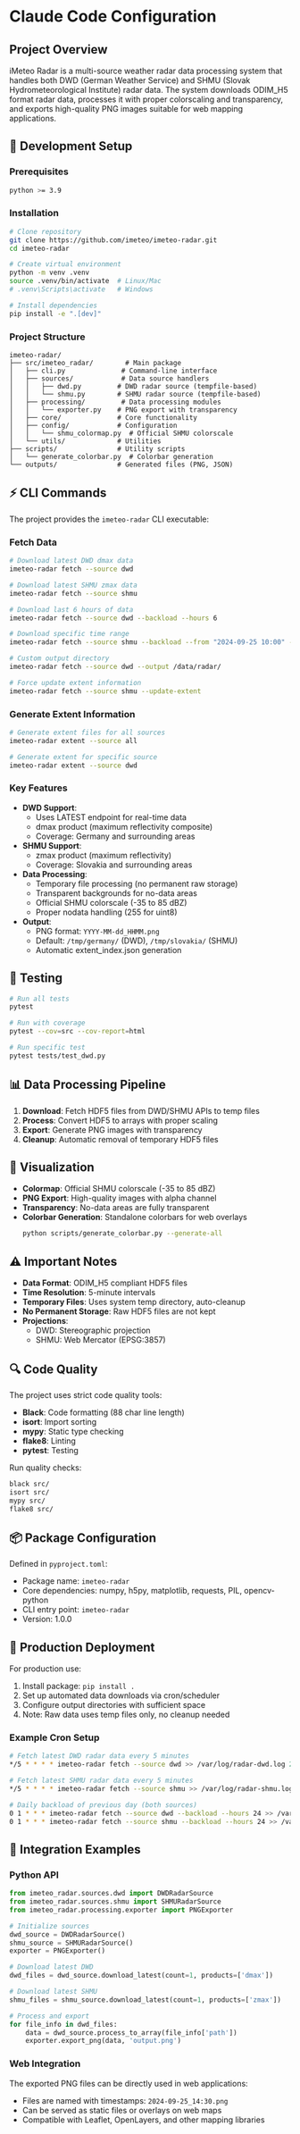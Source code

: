 # Claude Code Configuration

## Project Overview

iMeteo Radar is a multi-source weather radar data processing system that handles both DWD (German Weather Service) and SHMU (Slovak Hydrometeorological Institute) radar data. The system downloads ODIM_H5 format radar data, processes it with proper colorscaling and transparency, and exports high-quality PNG images suitable for web mapping applications.

## 🔧 Development Setup

### Prerequisites

```bash
python >= 3.9
```

### Installation

```bash
# Clone repository
git clone https://github.com/imeteo/imeteo-radar.git
cd imeteo-radar

# Create virtual environment
python -m venv .venv
source .venv/bin/activate  # Linux/Mac
# .venv\Scripts\activate   # Windows

# Install dependencies
pip install -e ".[dev]"
```

### Project Structure

```
imeteo-radar/
├── src/imeteo_radar/        # Main package
│   ├── cli.py              # Command-line interface
│   ├── sources/            # Data source handlers
│   │   ├── dwd.py         # DWD radar source (tempfile-based)
│   │   └── shmu.py        # SHMU radar source (tempfile-based)
│   ├── processing/         # Data processing modules
│   │   └── exporter.py    # PNG export with transparency
│   ├── core/              # Core functionality
│   ├── config/            # Configuration
│   │   └── shmu_colormap.py  # Official SHMU colorscale
│   └── utils/             # Utilities
├── scripts/               # Utility scripts
│   └── generate_colorbar.py  # Colorbar generation
└── outputs/               # Generated files (PNG, JSON)
```

## ⚡ CLI Commands

The project provides the `imeteo-radar` CLI executable:

### Fetch Data
```bash
# Download latest DWD dmax data
imeteo-radar fetch --source dwd

# Download latest SHMU zmax data
imeteo-radar fetch --source shmu

# Download last 6 hours of data
imeteo-radar fetch --source dwd --backload --hours 6

# Download specific time range
imeteo-radar fetch --source shmu --backload --from "2024-09-25 10:00" --to "2024-09-25 16:00"

# Custom output directory
imeteo-radar fetch --source dwd --output /data/radar/

# Force update extent information
imeteo-radar fetch --source shmu --update-extent
```

### Generate Extent Information
```bash
# Generate extent files for all sources
imeteo-radar extent --source all

# Generate extent for specific source
imeteo-radar extent --source dwd
```

### Key Features
- **DWD Support**:
  - Uses LATEST endpoint for real-time data
  - dmax product (maximum reflectivity composite)
  - Coverage: Germany and surrounding areas
- **SHMU Support**:
  - zmax product (maximum reflectivity)
  - Coverage: Slovakia and surrounding areas
- **Data Processing**:
  - Temporary file processing (no permanent raw storage)
  - Transparent backgrounds for no-data areas
  - Official SHMU colorscale (-35 to 85 dBZ)
  - Proper nodata handling (255 for uint8)
- **Output**:
  - PNG format: `YYYY-MM-dd_HHMM.png`
  - Default: `/tmp/germany/` (DWD), `/tmp/slovakia/` (SHMU)
  - Automatic extent_index.json generation

## 🧪 Testing

```bash
# Run all tests
pytest

# Run with coverage
pytest --cov=src --cov-report=html

# Run specific test
pytest tests/test_dwd.py
```

## 📊 Data Processing Pipeline

1. **Download**: Fetch HDF5 files from DWD/SHMU APIs to temp files
2. **Process**: Convert HDF5 to arrays with proper scaling
3. **Export**: Generate PNG images with transparency
4. **Cleanup**: Automatic removal of temporary HDF5 files

## 🎨 Visualization

- **Colormap**: Official SHMU colorscale (-35 to 85 dBZ)
- **PNG Export**: High-quality images with alpha channel
- **Transparency**: No-data areas are fully transparent
- **Colorbar Generation**: Standalone colorbars for web overlays
  ```bash
  python scripts/generate_colorbar.py --generate-all
  ```

## ⚠️ Important Notes

- **Data Format**: ODIM_H5 compliant HDF5 files
- **Time Resolution**: 5-minute intervals
- **Temporary Files**: Uses system temp directory, auto-cleanup
- **No Permanent Storage**: Raw HDF5 files are not kept
- **Projections**:
  - DWD: Stereographic projection
  - SHMU: Web Mercator (EPSG:3857)

## 🔍 Code Quality

The project uses strict code quality tools:
- **Black**: Code formatting (88 char line length)
- **isort**: Import sorting
- **mypy**: Static type checking
- **flake8**: Linting
- **pytest**: Testing

Run quality checks:
```bash
black src/
isort src/
mypy src/
flake8 src/
```

## 📦 Package Configuration

Defined in `pyproject.toml`:
- Package name: `imeteo-radar`
- Core dependencies: numpy, h5py, matplotlib, requests, PIL, opencv-python
- CLI entry point: `imeteo-radar`
- Version: 1.0.0

## 🚀 Production Deployment

For production use:
1. Install package: `pip install .`
2. Set up automated data downloads via cron/scheduler
3. Configure output directories with sufficient space
4. Note: Raw data uses temp files only, no cleanup needed

### Example Cron Setup
```bash
# Fetch latest DWD radar data every 5 minutes
*/5 * * * * imeteo-radar fetch --source dwd >> /var/log/radar-dwd.log 2>&1

# Fetch latest SHMU radar data every 5 minutes
*/5 * * * * imeteo-radar fetch --source shmu >> /var/log/radar-shmu.log 2>&1

# Daily backload of previous day (both sources)
0 1 * * * imeteo-radar fetch --source dwd --backload --hours 24 >> /var/log/radar-backload.log 2>&1
0 1 * * * imeteo-radar fetch --source shmu --backload --hours 24 >> /var/log/radar-backload.log 2>&1
```

## 🔗 Integration Examples

### Python API
```python
from imeteo_radar.sources.dwd import DWDRadarSource
from imeteo_radar.sources.shmu import SHMURadarSource
from imeteo_radar.processing.exporter import PNGExporter

# Initialize sources
dwd_source = DWDRadarSource()
shmu_source = SHMURadarSource()
exporter = PNGExporter()

# Download latest DWD
dwd_files = dwd_source.download_latest(count=1, products=['dmax'])

# Download latest SHMU
shmu_files = shmu_source.download_latest(count=1, products=['zmax'])

# Process and export
for file_info in dwd_files:
    data = dwd_source.process_to_array(file_info['path'])
    exporter.export_png(data, 'output.png')
```

### Web Integration
The exported PNG files can be directly used in web applications:
- Files are named with timestamps: `2024-09-25_14:30.png`
- Can be served as static files or overlays on web maps
- Compatible with Leaflet, OpenLayers, and other mapping libraries